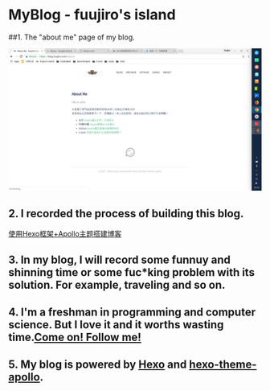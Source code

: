# MyBlog - fuujiro's island
##1. The "about me" page of my blog.

![aboutme](https://raw.githubusercontent.com/fuujiro/pictures/master/DeepinScreenshot_20180409225206.png)

## 2. I recorded the process of building this blog.

[使用Hexo框架+Apollo主题搭建博客](https://blog.fuujiro.com/2018/02/14/%E4%BD%BF%E7%94%A8Hexo%E6%A1%86%E6%9E%B6-Apollo%E4%B8%BB%E9%A2%98%E6%90%AD%E5%BB%BA%E5%8D%9A%E5%AE%A2/)

## 3. In my blog, I will record some funnuy and shinning time or some fuc*king problem with its solution. For example, traveling and so on.

## 4. I'm a freshman in programming and computer science. But I love it and it worths wasting time.[Come on! Follow me!](https://github.com/fuujiro)

## 5. My blog is powered by [Hexo](https://github.com/hexojs/hexo) and [hexo-theme-apollo](https://github.com/pinggod/hexo-theme-apollo).